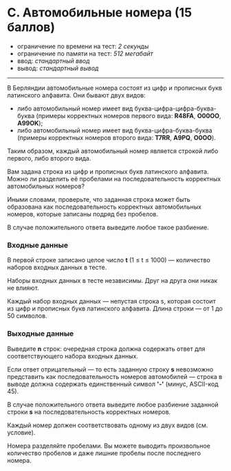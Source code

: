 # C. Автомобильные номера (15 баллов)

- ограничение по времени на тест: *2 секунды*
- ограничение по памяти на тест: *512 мегабайт*
- ввод: *стандартный ввод*
- вывод:  *стандартный вывод*
***
В Берляндии автомобильные номера состоят из цифр и прописных букв латинского алфавита. Они бывают двух видов:

- либо автомобильный номер имеет вид буква-цифра-цифра-буква-буква (примеры корректных номеров первого вида: **R48FA**, **O00OO**, **A99OK**);
- либо автомобильный номер имеет вид буква-цифра-буква-буква (примеры корректных номеров второго вида: **T7RR**, **A9PQ**, **O0OO**).

Таким образом, каждый автомобильный номер является строкой либо первого, либо второго вида.

Вам задана строка из цифр и прописных букв латинского алфавита. Можно ли разделить её пробелами на последовательность корректных автомобильных номеров?

Иными словами, проверьте, что заданная строка может быть образована как последовательность корректных автомобильных номеров, которые записаны подряд без пробелов.

В случае положительного ответа выведите любое такое разбиение.

### Входные данные
В первой строке записано целое число **t** (1 ≤ t ≤ 1000) — количество наборов входных данных в тесте.

Наборы входных данных в тесте независимы. Друг на друга они никак не влияют.

Каждый набор входных данных — непустая строка s, которая состоит из цифр и прописных букв латинского алфавита. Длина строки — от 1 до 50 символов.

### Выходные данные
Выведите **n** строк: очередная строка должна содержать ответ для соответствующего набора входных данных.

Если ответ отрицательный — то есть заданную строку **s** невозможно представить как последовательность номеров автомобилей — строка в выводе должна содержать единственный символ **'-'** (минус, ASCII-код 45).

В случае положительного ответа выведите любое разбиение заданной строки **s** на последовательность корректных номеров.

Каждый номер должен соответствовать одному из двух видов (см. условие).

Номера разделяйте пробелами. Вы можете выводить произвольное количество пробелов и даже лишние пробелы после последнего номера.


